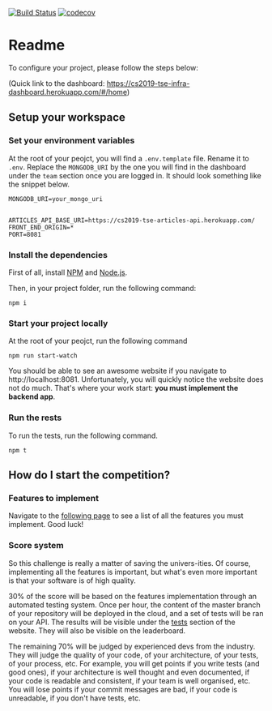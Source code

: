 [![Build Status](https://travis-ci.com/Aboisier/cs2019-Laurentian.svg?token=vuBsBM3yD6PMvt3zwT9s&branch=master)](https://travis-ci.com/Aboisier/cs2019-Laurentian)
[![codecov](https://codecov.io/gh/Aboisier/cs2019-Laurentian/branch/master/graph/badge.svg?token=yAjXZKRxho)](https://codecov.io/gh/Aboisier/cs2019-Laurentian)

# Readme

To configure your project, please follow the steps below:

(Quick link to the dashboard: https://cs2019-tse-infra-dashboard.herokuapp.com/#/home)

## Setup your workspace

### Set your environment variables

At the root of your peojct, you will find a `.env.template` file. Rename it to `.env`. Replace the `MONGODB_URI` by the one you will find in the dashboard under the `team` section once you are logged in. It should look something like the snippet below.

```
MONGODB_URI=your_mongo_uri


ARTICLES_API_BASE_URI=https://cs2019-tse-articles-api.herokuapp.com/
FRONT_END_ORIGIN=*
PORT=8081
```

### Install the dependencies

First of all, install [NPM](https://www.npmjs.com/get-npm) and [Node.js](https://nodejs.org/en/download/).

Then, in your project folder, run the following command:

```
npm i
```

### Start your project locally

At the root of your peojct, run the following command

```
npm run start-watch
```

You should be able to see an awesome website if you navigate to http://localhost:8081. Unfortunately, you will quickly notice the website does not do much. That's where your work start: **you must implement the backend app**.

### Run the rests

To run the tests, run the following command.

```
npm t
```

## How do I start the competition?

### Features to implement

Navigate to the [following page](https://cs2019-tse-infra-dashboard.herokuapp.com/#/tasks) to see a list of all the features you must implement. Good luck!

### Score system

So this challenge is really a matter of saving the univers-ities. Of course, implementing all the features is important, but what's even more important is that your software is of high quality. 

30% of the score will be based on the features implementation through an automated testing system. Once per hour, the content of the master branch of your repository will be deployed in the cloud, and a set of tests will be ran on your API. The results will be visible under the [tests](https://cs2019-tse-infra-dashboard.herokuapp.com/#/team) section of the website. They will also be visible on the leaderboard.

The remaining 70% will be judged by experienced devs from the industry. They will judge the quality of your code, of your architecture, of your tests, of your process, etc. For example, you will get points if you write tests (and good ones), if your architecture is well thought and even documented, if your code is readable and consistent, if your team is well organised, etc. You will lose points if your commit messages are bad, if your code is unreadable, if you don't have tests, etc.
